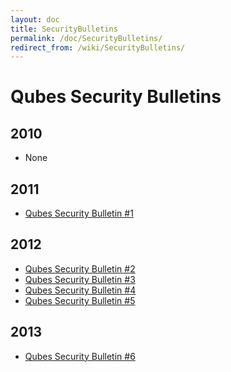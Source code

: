 ```yaml
---
layout: doc
title: SecurityBulletins
permalink: /doc/SecurityBulletins/
redirect_from: /wiki/SecurityBulletins/
---
```


Qubes Security Bulletins
========================

2010
----

-   None

2011
----

-   [Qubes Security Bulletin \#1](https://groups.google.com/d/msg/qubes-devel/kRQSQircYKk/KW1lihKLFjYJ)

2012
----

-   [Qubes Security Bulletin \#2](https://groups.google.com/d/msg/qubes-devel/JIpZoQUP6dQ/g6TvtpUHzBQJ)
-   [Qubes Security Bulletin \#3](https://groups.google.com/group/qubes-devel/msg/2dece13ed1f9ad2d)
-   [Qubes Security Bulletin \#4](https://groups.google.com/group/qubes-devel/msg/28ecafd3c73ec1b0)
-   [Qubes Security Bulletin \#5](https://groups.google.com/group/qubes-devel/msg/add1e480d8642755)

2013
----

-   [Qubes Security Bulletin \#6](https://groups.google.com/group/qubes-devel/msg/9e2fb148f140e09a)

